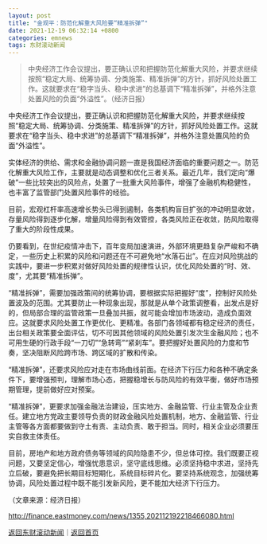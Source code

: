 ```yaml
---
layout: post
title: "金观平：防范化解重大风险要“精准拆弹”"
date: 2021-12-19 06:32:14 +0800
categories: emnews
tags: 东财滚动新闻
---
```

> 中央经济工作会议提出，要正确认识和把握防范化解重大风险，并要求继续按照“稳定大局、统筹协调、分类施策、精准拆弹”的方针，抓好风险处置工作。这就要求在“稳字当头、稳中求进”的总基调下“精准拆弹”，并格外注意处置风险的负面“外溢性”。（经济日报）

<p>中央经济工作会议提出，要正确认识和把握防范化解重大风险，并要求继续按照“稳定大局、统筹协调、分类施策、精准拆弹”的方针，抓好风险处置工作。这就要求在“稳字当头、稳中求进”的总基调下“精准拆弹”，并格外注意处置风险的负面“外溢性”。</p>
 <p>实体经济的供给、需求和金融协调问题一直是我国经济面临的重要问题之一。防范化解重大风险工作，主要就是动态调整和优化三者关系。最近几年，我们定向“爆破”一些比较突出的风险点，处置了一批重大风险事件，增强了金融机构稳健性，也丰富了监管部门处置风险事件的经验。</p>
 <p>目前，宏观杠杆率高速增长势头已得到遏制，各类机构盲目扩张的冲动明显收敛，存量风险得到逐步化解，增量风险得到有效管控，各类风险正在收敛，防风险取得了重大的阶段性成果。</p>
 <p>仍要看到，在世纪疫情冲击下，百年变局加速演进，外部环境更趋复杂严峻和不确定，一些历史上积累的风险和问题还在不可避免地“水落石出”。在应对风险挑战的实践中，要进一步积累对做好风险处置的规律性认识，优化风险处置的“时、效、度”，尤其要“精准拆弹”。</p>
 <p>“精准拆弹”，需要加强政策间的统筹协调，要根据实际把握好“度”，控制好风险处置波及的范围。尤其要防止一种现象出现，那就是从单个政策调整看，出发点是好的，但局部合理的监管政策一旦叠加共振，就可能会增加市场波动，造成负面效应。这就要求风险处置工作更优化、更精准。各部门各领域都有稳定经济的责任，出台相关政策要全面评估，切不可因其他领域的风险处置引发次生金融风险；也不可用生硬的行政手段“一刀切”“急转弯”“紧刹车”。要把握好处置风险的力度和节奏，坚决阻断风险跨市场、跨区域的扩散和传染。</p>
 <p>“精准拆弹”，还要求风险应对走在市场曲线前面。在经济下行压力和各种不确定条件下，要增强预判，理解市场心态，把握稳增长与防风险的有效平衡，做好市场预期管理，提前做好应对预案。</p>
 <p>“精准拆弹”，更要求加强金融法治建设，压实地方、金融监管、行业主管及企业责任。建立地方党政主要领导负责的财政金融风险处置机制，地方、金融监管、行业主管等各方面都要做到守土有责、主动负责、敢于担当。同时，相关企业必须要压实自救主体责任。</p>
 <p>目前，房地产和地方政府债务等领域的风险隐患不少，但总体可控。我们既要正视问题，又要坚定信心，增强忧患意识，坚守底线思维。必须坚持稳中求进，坚持先立后破，要避免把长期目标短期化，系统目标碎片化。要坚持系统观念，加强统筹协调，风险处置过程中既不能引发新风险，更不能加大经济下行压力。</p><p class="em_media">（文章来源：经济日报）</p>

<http://finance.eastmoney.com/news/1355,202112192218466080.html>

[返回东财滚动新闻](//finews.withounder.com/emnews/)｜[返回首页](//finews.withounder.com/)